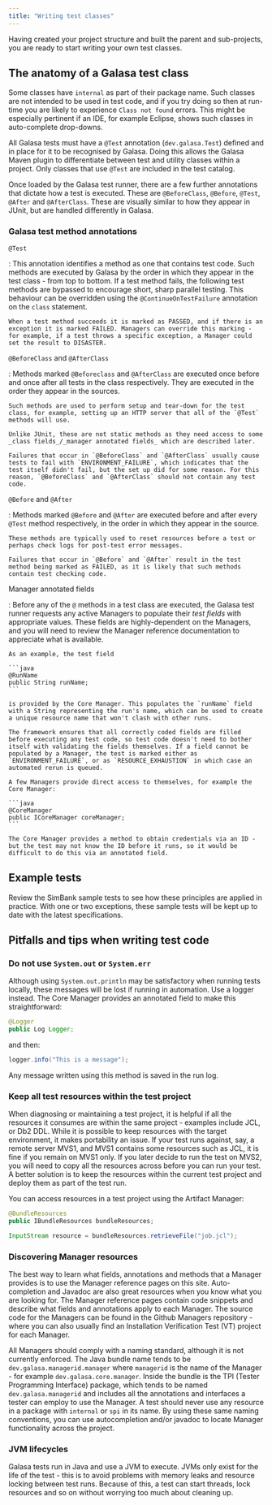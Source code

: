 ```yaml
---
title: "Writing test classes"
---
```


Having created your project structure and built the parent and sub-projects, you are ready to start writing your own test classes.


## The anatomy of a Galasa test class

Some classes have `internal` as part of their package name. Such classes are not intended to be used in test code, and if you try doing so then at run-time you are likely to experience `Class not found` errors. This might be especially pertinent if an IDE, for example Eclipse, shows such classes in auto-complete drop-downs.

All Galasa tests must have a `@Test` annotation (`dev.galasa.Test`) defined and in place for it to be recognised by Galasa. Doing this allows the Galasa Maven plugin to differentiate between test and utility classes within a project. Only classes that use `@Test` are included in the test catalog.

Once loaded by the Galasa test runner, there are a few further annotations that dictate how a test is executed. These are `@BeforeClass`, `@Before`, `@Test`, `@After` and `@AfterClass`. These are visually similar to how they appear in JUnit, but are handled differently in Galasa.


### Galasa test method annotations

`@Test`

:   This annotation identifies a method as one that contains test code.
    Such methods are executed by Galasa by the order in which they appear in the test class - from top to bottom. If a test method fails, the following test methods are bypassed to encourage short, sharp parallel testing. This behaviour can be overridden using the `@ContinueOnTestFailure` annotation on the `class` statement.

    When a test method succeeds it is marked as PASSED, and if there is an exception it is marked FAILED. Managers can override this marking - for example, if a test throws a specific exception, a Manager could set the result to DISASTER.


`@BeforeClass` and `@AfterClass`

:   Methods marked `@Beforeclass` and `@AfterClass` are executed once before and once after all tests in the class respectively.
    They are executed in the order they appear in the sources.

    Such methods are used to perform setup and tear-down for the test class, for example, setting up an HTTP server that all of the `@Test` methods will use.

    Unlike JUnit, these are not static methods as they need access to some _class fields_/_manager annotated fields_ which are described later.

    Failures that occur in `@BeforeClass` and `@AfterClass` usually cause tests to fail with `ENVIRONMENT_FAILURE`, which indicates that the test itself didn't fail, but the set up did for some reason. For this reason, `@BeforeClass` and `@AfterClass` should not contain any test code.


`@Before` and `@After`

:   Methods marked `@Before` and `@After` are executed before and after every `@Test` method respectively,
    in the order in which they appear in the source.

    These methods are typically used to reset resources before a test or perhaps check logs for post-test error messages.

    Failures that occur in `@Before` and `@After` result in the test method being marked as FAILED, as it is likely that such methods contain test checking code.


Manager annotated fields

:   Before any of the `@` methods in a test class are executed,
    the Galasa test runner requests any active Managers to populate their _test fields_ with appropriate values. These fields are highly-dependent on the Managers, and you will need to review the Manager reference documentation to appreciate what is available.

    As an example, the test field

    ```java
    @RunName
    public String runName;
    ```

    is provided by the Core Manager. This populates the `runName` field with a String representing the run's name, which can be used to create a unique resource name that won't clash with other runs.

    The framework ensures that all correctly coded fields are filled before executing any test code, so test code doesn't need to bother itself with validating the fields themselves. If a field cannot be populated by a Manager, the test is marked either as `ENVIRONMENT_FAILURE`, or as `RESOURCE_EXHAUSTION` in which case an automated rerun is queued.

    A few Managers provide direct access to themselves, for example the Core Manager:

    ```java
    @CoreManager
    public ICoreManager coreManager;
    ```

    The Core Manager provides a method to obtain credentials via an ID - but the test may not know the ID before it runs, so it would be difficult to do this via an annotated field.


## Example tests

Review the SimBank sample tests to see how these principles are applied in practice. With one or two exceptions, these sample tests will be kept up to date with the latest specifications.


## Pitfalls and tips when writing test code

### Do not use `System.out` or `System.err`

Although using `System.out.println` may be satisfactory when running tests locally, these messages will be lost if running in automation. Use a logger instead. The Core Manager provides an annotated field to make this straightforward:

```java
@Logger
public Log Logger;
```

and then:

```java
logger.info("This is a message");
```

Any message written using this method is saved in the run log.


### Keep all test resources within the test project

When diagnosing or maintaining a test project, it is helpful if all the resources it consumes are within the same project - examples include JCL, or Db2 DDL. While it is possible to keep resources with the target environment, it makes portability an issue. If your test runs against, say, a remote server MVS1, and MVS1 contains some resources such as JCL, it is fine if you remain on MVS1 only. If you later decide to run the test on MVS2, you will need to copy all the resources across before you can run your test. A better solution is to keep the resources within the current test project and deploy them as part of the test run.

You can access resources in a test project using the Artifact Manager:

```java
@BundleResources
public IBundleResources bundleResources;

InputStream resource = bundleResources.retrieveFile("job.jcl");
```

### Discovering Manager resources

The best way to learn what fields, annotations and methods that a Manager provides is to use the Manager reference pages on this site. Auto-completion and Javadoc are also great resources when you know what you are looking for. The Manager reference pages contain code snippets and describe what fields and annotations apply to each Manager. The source code for the Managers can be found in the Github Managers repository - where you can also usually find an Installation Verification Test (VT) project for each Manager.

All Managers should comply with a naming standard, although it is not currently enforced. The Java bundle name tends to be `dev.galasa.managerid.manager` where `managerid` is the name of the Manager - for example `dev.galasa.core.manager`. Inside the bundle is the TPI (Tester Programming Interface) package, which tends to be named `dev.galasa.managerid` and includes all the annotations and interfaces a tester can employ to use the Manager. A test should never use any resource in a package with `internal` or `spi` in its name. By using these same naming conventions, you can use autocompletion and/or javadoc to locate Manager functionality across the project.


### JVM lifecycles

Galasa tests run in Java and use a JVM to execute. JVMs only exist for the life of the test - this is to avoid problems with memory leaks and resource locking between test runs. Because of this, a test can start threads, lock resources and so on without worrying too much about cleaning up.
